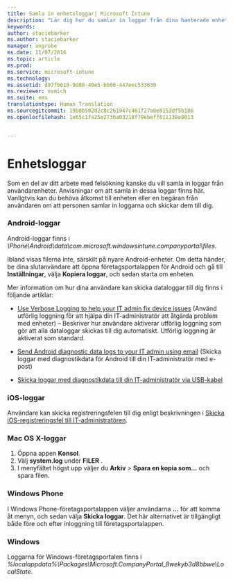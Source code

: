 ```yaml
---
title: Samla in enhetsloggar| Microsoft Intune
description: "Lär dig hur du samlar in loggar från dina hanterade enheter."
keywords: 
author: staciebarker
ms.author: staciebarker
manager: angrobe
ms.date: 11/07/2016
ms.topic: article
ms.prod: 
ms.service: microsoft-intune
ms.technology: 
ms.assetid: d97fb610-9d88-40e5-bb06-447eec533630
ms.reviewer: esmich
ms.suite: ems
translationtype: Human Translation
ms.sourcegitcommit: 19b0b502d2c8c261947c461f27a0e8153df5b186
ms.openlocfilehash: 1e65c1fa25e273ba03218f79ebeff611138e8013


---
```


# <a name="device-logs"></a>Enhetsloggar

Som en del av ditt arbete med felsökning kanske du vill samla in loggar från användarenheter. Anvisningar om att samla in dessa loggar finns här. Vanligtvis kan du behöva åtkomst till enheten eller en begäran från användaren om att personen samlar in loggarna och skickar dem till dig.

### <a name="android-logs"></a>Android-loggar
Android-loggar finns i *<Android Device>\Phone\Android\data\com.microsoft.windowsintune.companyportal\files*. 

Ibland visas filerna inte, särskilt på nyare Android-enheter. Om detta händer, be dina slutanvändare att öppna företagsportalappen för Android och gå till **Inställningar**, välja **Kopiera loggar**, och sedan starta om enheten. 

Mer information om hur dina användare kan skicka dataloggar till dig finns i följande artiklar:

- [Use Verbose Logging to help your IT admin fix device issues](/intune/enduser/use-verbose-logging-to-help-your-it-administrator-fix-device-issues-android) (Använd utförlig loggning för att hjälpa din IT-administratör att åtgärda problem med enheter) – Beskriver hur användare aktiverar utförlig loggning som gör att alla dataloggar skickas till dig automatiskt. Utförlig loggning är aktiverat som standard.

- [Send Android diagnostic data logs to your IT admin using email](/intune/enduser/send-diagnostic-data-logs-to-your-it-administrator-using-email-android) (Skicka loggar med diagnostikdata för Android till din IT-administratör med e-post) 

- [Skicka loggar med diagnostikdata till din IT-administratör via USB-kabel](/intune/enduser/send-diagnostic-data-logs-to-your-it-administrator-using-a-usb-cable-android)

### <a name="ios-logs"></a>iOS-loggar

Användare kan skicka registreringsfelen till dig enligt beskrivningen i [Skicka iOS-registreringsfel till IT-administratören](/intune/enduser/send-errors-to-your-it-admin-ios).

### <a name="mac-os-x-logs"></a>Mac OS X-loggar

1. Öppna appen **Konsol**.
2. Välj **system.log** under **FILER** .
3. I menyfältet högst upp väljer du **Arkiv** > **Spara en kopia som…** och spara filen.

### <a name="windows-phone"></a>Windows Phone

I Windows Phone-företagsportalappen väljer användarna **...** för att komma åt menyn, och sedan välja **Skicka loggar**. Det här alternativet är tillgängligt både före och efter inloggning till företagsportalappen.

### <a name="windows"></a>Windows

Loggarna för Windows-företagsportalen finns i *%localappdata%\Packages\Microsoft.CompanyPortal_8wekyb3d8bbwe\LocalState*.



<!--HONumber=Nov16_HO2-->


